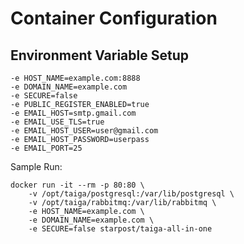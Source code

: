 Container Configuration
=======================

## Environment Variable Setup

```
-e HOST_NAME=example.com:8888
-e DOMAIN_NAME=example.com
-e SECURE=false
-e PUBLIC_REGISTER_ENABLED=true
-e EMAIL_HOST=smtp.gmail.com
-e EMAIL_USE_TLS=true
-e EMAIL_HOST_USER=user@gmail.com
-e EMAIL_HOST_PASSWORD=userpass
-e EMAIL_PORT=25
```

Sample Run:
```
docker run -it --rm -p 80:80 \
	-v /opt/taiga/postgresql:/var/lib/postgresql \
	-v /opt/taiga/rabbitmq:/var/lib/rabbitmq \
	-e HOST_NAME=example.com \
	-e DOMAIN_NAME=example.com \
	-e SECURE=false starpost/taiga-all-in-one
```
